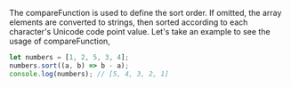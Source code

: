 
  The compareFunction is used to define the sort order. If omitted, the array elements are converted to strings, then sorted according to each character's Unicode code point value. Let's take an example to see the usage of compareFunction,

  ```javascript
  let numbers = [1, 2, 5, 3, 4];
  numbers.sort((a, b) => b - a);
  console.log(numbers); // [5, 4, 3, 2, 1]
  ```
